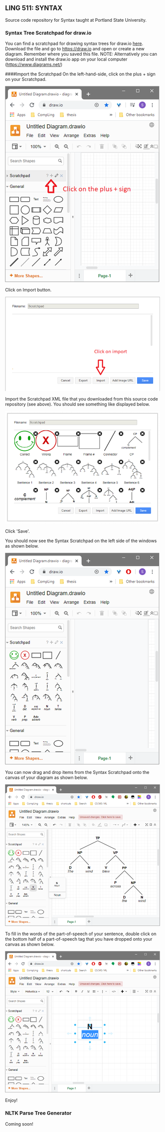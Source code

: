 
## LING 511: SYNTAX
Source code repository for Syntax taught at Portland State University.

### Syntax Tree Scratchpad for draw.io
You can find a scratchpad for drawing syntax trees for draw.io [here](https://docs.google.com/document/d/1kCtyvFJcMTXyjqntF85PAItWCT0LjCmx_Z5IVKr0Xh4).
Download the file and go to https://draw.io and open or create a new diagram.  Remember where you saved this file.
NOTE: Alternatively you can download and install the draw.io app on your local computer (https://www.diagrams.net/)

####Import the Scratchpad
On the left-hand-side, click on the plus + sign on your Scratchpad.

![](.README_images/5cc480c7.png)

Click on Import button.

![](.README_images/782d5abd.png)

Import the Scratchpad XML file that you downloaded from this source code repository (see above). 
You should see something like displayed below.

![](.README_images/c275e770.png)

Click 'Save'.

You should now see the Syntax Scratchpad on the left side of the windows as shown below.

![](.README_images/b55eba74.png)

You can now drag and drop items from the Syntax Scratchpad onto the canvas of your diagram as shown below.

![](.README_images/23b96b68.png)

To fill in the words of the part-of-speech of your sentence, double click on the bottom half of a
part-of-speech tag that you have dropped onto your canvas as shown below.

![](.README_images/03521542.png)

Enjoy!

### NLTK Parse Tree Generator
Coming soon!

    
    
